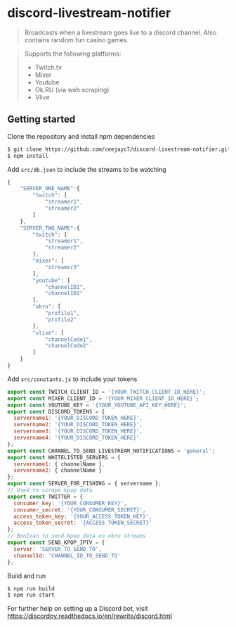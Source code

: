 ﻿# discord-livestream-notifier

> Broadcasts when a livestream goes live to a discord channel. Also contains random fun casino games.

> Supports the following platforms:
>
> - Twitch.tv
> - Mixer
> - Youtube
> - Ok.RU (via web scraping)
> - Vlive

## Getting started

Clone the repository and install npm dependencies

```bash
$ git clone https://github.com/ceejayc7/discord-livestream-notifier.git
$ npm install
```

Add `src/db.json` to include the streams to be watching

```js
{
    "SERVER_ONE_NAME":{
        "twitch": [
            "streamer1",
            "streamer2"
        ]
    },
    "SERVER_TWO_NAME":{
        "twitch": [
            "streamer1",
            "streamer2"
        ],
        "mixer": [
            "streamer3"
        ],
        "youtube": [
            "channelID1",
            "channelID2"
        ],
        "okru": [
            "profile1",
            "profile2"
        ],
        "vlive": [
            "channelCode1",
            "channelCode2"
        ]
    }
}
```

Add `src/constants.js` to include your tokens

```js
export const TWITCH_CLIENT_ID = '{YOUR_TWITCH_CLIENT_ID_HERE}';
export const MIXER_CLIENT_ID = '{YOUR_MIXER_CLIENT_ID_HERE}';
export const YOUTUBE_KEY = '{YOUR_YOUTUBE_API_KEY_HERE}';
export const DISCORD_TOKENS = {
  servername1: '{YOUR_DISCORD_TOKEN_HERE}',
  servername2: '{YOUR_DISCORD_TOKEN_HERE}',
  servername3: '{YOUR_DISCORD_TOKEN_HERE}',
  servername4: '{YOUR_DISCORD_TOKEN_HERE}'
};
export const CHANNEL_TO_SEND_LIVESTREAM_NOTIFICATIONS = 'general';
export const WHITELISTED_SERVERS = {
  servername1: { channelName },
  servername2: { channelName }
};
export const SERVER_FOR_FISHING = { servername };
// Used to scrape kpop data
export const TWITTER = {
  consumer_key: '{YOUR_CONSUMER_KEY}',
  consumer_secret: '{YOUR_CONSUMER_SECRET}',
  access_token_key: '{YOUR_ACCESS_TOKEN_KEY}',
  access_token_secret: '{ACCESS_TOKEN_SECRET}'
};
// Boolean to send kpop data on okru streams
export const SEND_KPOP_IPTV = {
  server: 'SERVER_TO_SEND_TO',
  channelId: 'CHANNEL_ID_TO_SEND_TO'
};
```

Build and run

```bash
$ npm run build
$ npm run start
```

For further help on setting up a Discord bot, visit https://discordpy.readthedocs.io/en/rewrite/discord.html
